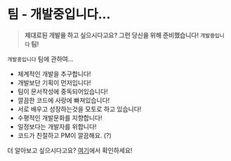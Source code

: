 
# 팀 - 개발중입니다...

> **제대로된 개발을 하고 싶으시다고요? 그런 당신을 위해 준비했습니다! `개발중입니다` 팀!**

`개발중입니다` 팀에 관하여...

- 체계적인 개발을 추구합니다!
- 개발보단 기획이 먼저입니다!
- 팀이 문서작성에 중독되어있습니다!
- 깔끔한 코드에 사랑에 빠져있습니다!
- 서로 배우고 성장하는것을 모토로 하고 있습니다!
- 수평적인 개발문화를 지향합니다!
- 일정보다는 개발자를 위합니다!
- 코드가 친절하고 PM이 깔끔해요. (?)

더 알아보고 싶으시다고요? [여기]()에서 확인하세요!

